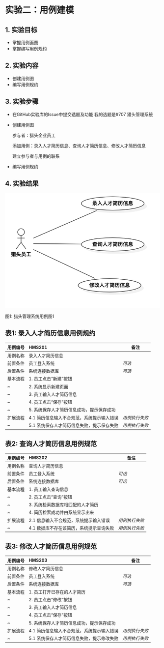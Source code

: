 # 实验二：用例建模

## 1. 实验目标

- 掌握用例画图
- 掌握编写用例规约

## 2. 实验内容

- 创建用例图
- 编写用例规约

## 3. 实验步骤

- 在GitHub实验库的Issue中提交选题及功能
我的选题是#707 猎头管理系统
- 创建用例图

  参与者：猎头企业员工

  添加用例：录入人才简历信息、查询人才简历信息、修改人才简历信息

  建立参与者与用例的联系

- 编写用例规约

## 4. 实验结果

![用例图](./Lab2_UseCaseDiagram.png)

图1: 猎头管理系统用例图1

## 表1: 录入人才简历信息用例规约

用例编号  | HMS201 | 备注  
-|:-|-  
用例名称  | 录入人才简历信息  |  
前置条件  | 员工登入系统  | *可选*  
后置条件  | 系统连接数据库  | *可选*  
基本流程  | 1. 员工点击“新建”按钮  |  
~| 2. 系统显示新建页面  |  
~| 3. 员工输入人才简历信息  |  
~| 4. 员工点击“保存”按钮  |  
~| 5. 系统保存人才简历信息成功，提示保存成功  |  
扩展流程  | 4.1 简历信息输入不合规范，系统提示输入错误  | *用例执行失败*  
~| 5.1 系统保存人才简历信息失败，提示保存失败  | *用例执行失败*

## 表2: 查询人才简历信息用例规范

用例编号  | HMS202 | 备注  
-|:-|-  
用例名称  | 查询人才简历信息  |  
前置条件  | 员工登入系统  | *可选*  
后置条件  | 系统连接数据库  | *可选*  
基本流程  | 1. 员工输入查询信息  |  
~| 2. 员工点击“查询”按钮  |  
~| 3. 系统检索数据库相匹配的人才简历  |  
~| 4. 简历检索成功并由系统显示出来  |  
扩展流程  | 2.1 信息输入不合规范，系统提示输入错误  | *用例执行失败* 
~| 4.1 数据库不存在该简历，系统提示查询失败  | *用例执行失败*

## 表3: 修改人才简历信息用例规范

用例编号  | HMS203 | 备注  
-|:-|-  
用例名称  | 修改人才简历信息  |  
前置条件  | 员工登入系统  | *可选*  
后置条件  | 系统连接数据库  | *可选*  
基本流程  | 1. 员工打开已存在的人才简历  |  
~| 2. 员工点击“修改”按钮  |  
~| 3. 员工输入人才简历信息  |  
~| 4. 员工点击“保存”按钮  |  
~| 5. 系统保存人才简历信息成功，提示保存成功  |  
扩展流程  | 4.1 简历信息输入不合规范，系统提示输入错误  | *用例执行失败* 
~| 5.1 系统保存人才简历信息失败，提示修改失败  | *用例执行失败*
